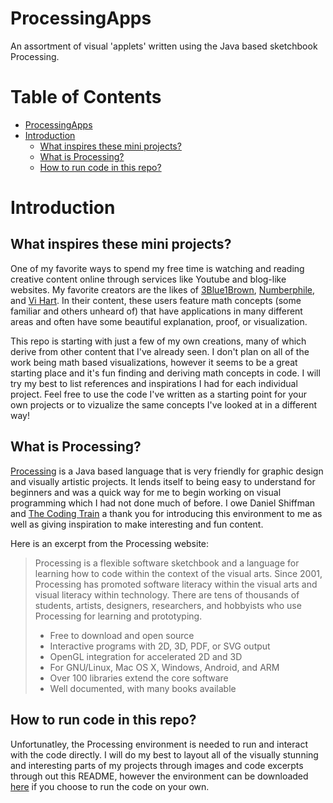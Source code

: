 # ProcessingApps
An assortment of visual 'applets' written using the Java based sketchbook Processing.

# Table of Contents
* [ProcessingApps](#processingapps)
* [Introduction](#introduction)
  * [What inspires these mini projects?](#what-inspires-these-mini-projects)
  * [What is Processing?](#what-is-processing)
  * [How to run code in this repo?](#how-to-run-code-in-this-repo)

# Introduction
## What inspires these mini projects?
One of my favorite ways to spend my free time is watching and reading creative content online through services like Youtube and blog-like websites.
My favorite creators are the likes of [3Blue1Brown](https://www.youtube.com/channel/UCYO_jab_esuFRV4b17AJtAw), [Numberphile](https://www.youtube.com/channel/UCoxcjq-8xIDTYp3uz647V5A), and [Vi Hart](https://www.youtube.com/user/Vihart).
In their content, these users feature math concepts (some familiar and others unheard of) that have applications in many different areas and often have some beautiful explanation, proof, or visualization. 

This repo is starting with just a few of my own creations, many of which derive from other content that I've already seen. I don't plan on all of the work being
math based visualizations, however it seems to be a great starting place and it's fun finding and deriving math concepts in code. 
I will try my best to list references and inspirations I had for each individual project. Feel free to use the code I've written as a starting point for your own projects
or to vizualize the same concepts I've looked at in a different way!

## What is Processing?
[Processing](https://processing.org/) is a Java based language that is very friendly for graphic design and visually artistic projects. It lends itself to being easy to understand for beginners and was a quick way for me to begin working on visual programming which I had not done much of before. I owe Daniel Shiffman and [The Coding Train](http://thecodingtrain.com/) a thank you for introducing this environment to me as well as giving inspiration to make interesting and fun content.

Here is an excerpt from the Processing website:
>Processing is a flexible software sketchbook and a language for learning how to code within the context of the visual arts. Since 2001, Processing has promoted software literacy within the visual arts and visual literacy within technology. There are tens of thousands of students, artists, designers, researchers, and hobbyists who use Processing for learning and prototyping.
>* Free to download and open source
>* Interactive programs with 2D, 3D, PDF, or SVG output
>* OpenGL integration for accelerated 2D and 3D
>* For GNU/Linux, Mac OS X, Windows, Android, and ARM
>* Over 100 libraries extend the core software
>* Well documented, with many books available

## How to run code in this repo?
Unfortunatley, the Processing environment is needed to run and interact with the code directly. I will do my best to layout all of the visually stunning and interesting parts of my projects through images and code excerpts through out this README, however the environment can be downloaded [here](https://processing.org/download/) if you choose to run the code on your own.
